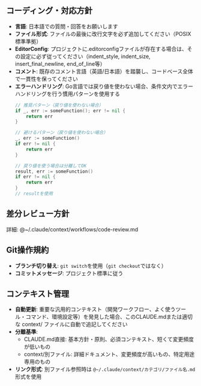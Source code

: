 ## コーディング・対応方針

- **言語**: 日本語での質問・回答をお願いします
- **ファイル形式**: ファイルの最後に改行文字を必ず追加してください（POSIX標準準拠）
- **EditorConfig**: プロジェクトに.editorconfigファイルが存在する場合は、その設定に必ず従ってください（indent_style, indent_size, insert_final_newline, end_of_line等）
- **コメント**: 既存のコメント言語（英語/日本語）を踏襲し、コードベース全体で一貫性を保ってください
- **エラーハンドリング**: Go言語では戻り値を使わない場合、条件文内でエラーハンドリングを行う慣用パターンを使用する
  ```go
  // 推奨パターン（戻り値を使わない場合）
  if _, err := someFunction(); err != nil {
      return err
  }

  // 避けるパターン（戻り値を使わない場合）
  _, err := someFunction()
  if err != nil {
      return err
  }

  // 戻り値を使う場合は分離してOK
  result, err := someFunction()
  if err != nil {
      return err
  }
  // resultを使用
  ```

## 差分レビュー方針

詳細: @~/.claude/context/workflows/code-review.md

## Git操作規約

- **ブランチ切り替え**: `git switch`を使用（`git checkout`ではなく）
- **コミットメッセージ**: プロジェクト標準に従う

## コンテキスト管理

- **自動更新**: 重要な汎用的コンテキスト（開発ワークフロー、よく使うツール・コマンド、環境設定等）を発見した場合、このCLAUDE.mdまたは適切な context/ ファイルに自動で追記してください
- **分離基準**:
  - CLAUDE.md直接: 基本方針・原則、必須コンテキスト、短くて変更頻度が低いもの
  - context/別ファイル: 詳細ドキュメント、変更頻度が高いもの、特定用途専用のもの
- **リンク形式**: 別ファイル参照時は `@~/.claude/context/カテゴリ/ファイル名.md` 形式を使用
